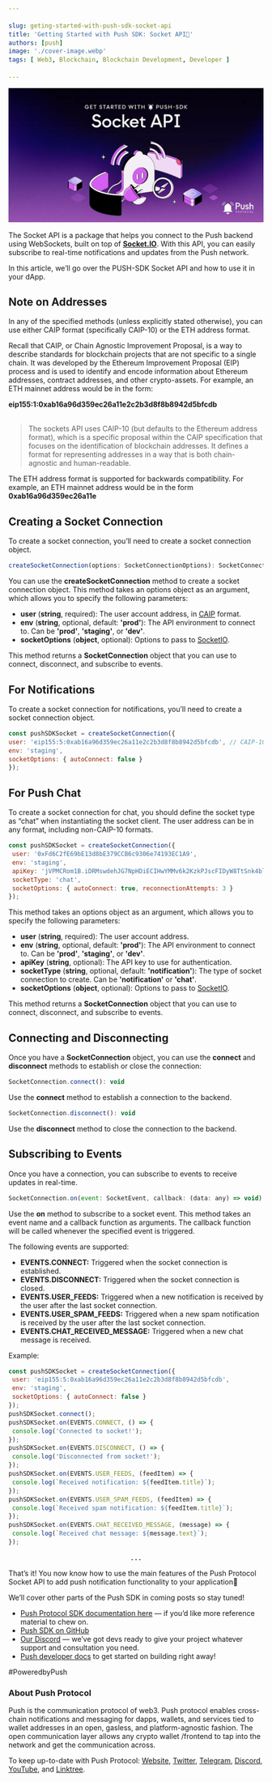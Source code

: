 ```yaml
---

slug: geting-started-with-push-sdk-socket-api
title: 'Getting Started with Push SDK: Socket API🔔'
authors: [push]
image: './cover-image.webp'
tags: [ Web3, Blockchain, Blockchain Development, Developer ]

---
```


![Cover image of Getting Started with Push SDK: Socket API🔔](./cover-image.webp)

The Socket API is a package that helps you connect to the Push backend using WebSockets, built on top of <a href="https://socket.io/docs/v4/client-api/"><b>Socket.IO</b></a>. With this API, you can easily subscribe to real-time notifications and updates from the Push network.

<!--truncate-->

In this article, we’ll go over the PUSH-SDK Socket API and how to use it in your dApp.

## Note on Addresses
In any of the specified methods (unless explicitly stated otherwise), you can use either CAIP format (specifically CAIP-10) or the ETH address format.

Recall that CAIP, or Chain Agnostic Improvement Proposal, is a way to describe standards for blockchain projects that are not specific to a single chain. It was developed by the Ethereum Improvement Proposal (EIP) process and is used to identify and encode information about Ethereum addresses, contract addresses, and other crypto-assets. For example, an ETH mainnet address would be in the form:

<b>eip155:1:0xab16a96d359ec26a11e2c2b3d8f8b8942d5bfcdb</b><br/><br/>

<blockquote>The sockets API uses CAIP-10 (but defaults to the Ethereum address format), which is a specific proposal within the CAIP specification that focuses on the identification of blockchain addresses. It defines a format for representing addresses in a way that is both chain-agnostic and human-readable.</blockquote>

The ETH address format is supported for backwards compatibility. For example, an ETH mainnet address would be in the form <b>0xab16a96d359ec26a11e</b>

## Creating a Socket Connection

To create a socket connection, you’ll need to create a socket connection object.

```js
createSocketConnection(options: SocketConnectionOptions): SocketConnection
```

You can use the <b>createSocketConnection</b> method to create a socket connection object. This method takes an options object as an argument, which allows you to specify the following parameters:

- <b>user</b> (<b>string</b>, required): The user account address, in <a href="https://github.com/ChainAgnostic/CAIPs/blob/master/CAIPs/caip-10.md#test-cases">CAIP</a> format.
- <b>env</b> (<b>string</b>, optional, default: <b>'prod'</b>): The API environment to connect to. Can be <b>'prod'</b>, <b>'staging'</b>, or <b>'dev'</b>.
- <b>socketOptions</b> (<b>object</b>, optional): Options to pass to <a href="https://socket.io/docs/v4/client-options/">SocketIO</a>.

This method returns a <b>SocketConnection</b> object that you can use to connect, disconnect, and subscribe to events.

## For Notifications
To create a socket connection for notifications, you’ll need to create a socket connection object.

```js
const pushSDKSocket = createSocketConnection({
user: 'eip155:5:0xab16a96d359ec26a11e2c2b3d8f8b8942d5bfcdb', // CAIP-10 format
env: 'staging',
socketOptions: { autoConnect: false }
});
```

## For Push Chat
To create a socket connection for chat, you should define the socket type as “chat” when instantiating the socket client. The user address can be in any format, including non-CAIP-10 formats.

```js
const pushSDKSocket = createSocketConnection({
 user: '0xFd6C2fE69bE13d8bE379CCB6c9306e74193EC1A9',
 env: 'staging',
 apiKey: 'jVPMCRom1B.iDRMswdehJG7NpHDiECIHwYMMv6k2KzkPJscFIDyW8TtSnk4blYnGa8DIkfuacU0',
 socketType: 'chat',
 socketOptions: { autoConnect: true, reconnectionAttempts: 3 }
});
```

This method takes an options object as an argument, which allows you to specify the following parameters:

- <b>user</b> (<b>string</b>, required): The user account address.
- <b>env</b> (<b>string</b>, optional, default: <b>'prod'</b>): The API environment to connect to. Can be <b>'prod'</b>, <b>'staging'</b>, or <b>'dev'</b>.
- <b>apiKey</b> (<b>string</b>, optional): The API key to use for authentication.
- <b>socketType</b> (<b>string</b>, optional, default: <b>'notification'</b>): The type of socket connection to create. Can be <b>'notification'</b> or <b>'chat'</b>.
- <b>socketOptions</b> (<b>object</b>, optional): Options to pass to <a href="https://socket.io/docs/v4/client-options/">SocketIO</a>.

This method returns a <b>SocketConnection</b> object that you can use to connect, disconnect, and subscribe to events.

## Connecting and Disconnecting
Once you have a <b>SocketConnection</b> object, you can use the <b>connect</b> and <b>disconnect</b> methods to establish or close the connection:

```js
SocketConnection.connect(): void
```

Use the <b>connect</b> method to establish a connection to the backend.

```js
SocketConnection.disconnect(): void
```

Use the <b>disconnect</b> method to close the connection to the backend.

## Subscribing to Events

Once you have a connection, you can subscribe to events to receive updates in real-time.

```js
SocketConnection.on(event: SocketEvent, callback: (data: any) => void): 
```

Use the <b>on</b> method to subscribe to a socket event. This method takes an event name and a callback function as arguments. The callback function will be called whenever the specified event is triggered.

The following events are supported:

- <b>EVENTS.CONNECT:</b> Triggered when the socket connection is established.
- <b>EVENTS.DISCONNECT:</b> Triggered when the socket connection is closed.
- <b>EVENTS.USER_FEEDS:</b> Triggered when a new notification is received by the user after the last socket connection.
- <b>EVENTS.USER_SPAM_FEEDS:</b> Triggered when a new spam notification is received by the user after the last socket connection.
- <b>EVENTS.CHAT_RECEIVED_MESSAGE:</b> Triggered when a new chat message is received.

Example:

```js
const pushSDKSocket = createSocketConnection({
 user: 'eip155:5:0xab16a96d359ec26a11e2c2b3d8f8b8942d5bfcdb',
 env: 'staging',
 socketOptions: { autoConnect: false }
});
pushSDKSocket.connect();
pushSDKSocket.on(EVENTS.CONNECT, () => {
 console.log('Connected to socket!');
});
pushSDKSocket.on(EVENTS.DISCONNECT, () => {
 console.log('Disconnected from socket!');
});
pushSDKSocket.on(EVENTS.USER_FEEDS, (feedItem) => {
 console.log(`Received notification: ${feedItem.title}`);
});
pushSDKSocket.on(EVENTS.USER_SPAM_FEEDS, (feedItem) => {
 console.log(`Received spam notification: ${feedItem.title}`);
});
pushSDKSocket.on(EVENTS.CHAT_RECEIVED_MESSAGE, (message) => {
 console.log(`Received chat message: ${message.text}`);
});
```

<center><b>.   .   .</b></center>

That’s it! You now know how to use the main features of the Push Protocol Socket API to add push notification functionality to your application🎉

We’ll cover other parts of the Push SDK in coming posts so stay tuned!

- [Push Protocol SDK documentation here](https://docs.push.org/developers/developer-tooling/push-sdk/sdk-packages-details/pushprotocol-socket) — if you’d like more reference material to chew on.
- [Push SDK on GitHub](https://github.com/ethereum-push-notification-service/push-sdk)
- [Our Discord](https://discord.gg/pushprotocol) — we’ve got devs ready to give your project whatever support and consultation you need.
- [Push developer docs](https://docs.push.org/developers/) to get started on building right away!

#PoweredbyPush

### About Push Protocol

Push is the communication protocol of web3. Push protocol enables cross-chain notifications and messaging for dapps, wallets, and services tied to wallet addresses in an open, gasless, and platform-agnostic fashion. The open communication layer allows any crypto wallet /frontend to tap into the network and get the communication across.

To keep up-to-date with Push Protocol: [Website](https://push.org/), [Twitter](https://twitter.com/pushprotocol), [Telegram](https://t.me/epnsproject), [Discord](https://discord.gg/pushprotocol), [YouTube](https://www.youtube.com/c/EthereumPushNotificationService), and [Linktree](https://linktr.ee/pushprotocol).